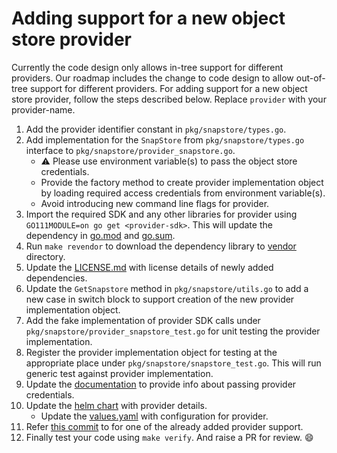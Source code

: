 # Adding support for a new object store provider

 Currently the code design only allows in-tree support for different providers. Our roadmap includes the change to code design to allow out-of-tree support for different providers. For adding support for a new object store provider, follow the steps described below. Replace `provider` with your provider-name.

1. Add the provider identifier constant in `pkg/snapstore/types.go`.
1. Add implementation for the `SnapStore` from `pkg/snapstore/types.go` interface  to `pkg/snapstore/provider_snapstore.go`.
    - :warning: Please use environment variable(s) to pass the object store credentials.
    - Provide the factory method to create provider implementation object by loading required access credentials from environment variable(s).
    - Avoid introducing new command line flags for provider.
1. Import the required SDK and any other libraries for provider using `GO111MODULE=on go get <provider-sdk>`. This will update the dependency in [go.mod](../../go.mod) and [go.sum](../../go.sum).
1. Run `make revendor` to download the dependency library to [vendor](../../vendor) directory.
1. Update the [LICENSE.md](../../LICENSE.md) with license details of newly added dependencies.
1. Update the `GetSnapstore` method in `pkg/snapstore/utils.go` to add a new case in switch block to support creation of the new provider implementation object.
1. Add the fake implementation of provider SDK calls under `pkg/snapstore/provider_snapstore_test.go` for unit testing the provider implementation.
1. Register the provider implementation object for testing at the appropriate place under `pkg/snapstore/snapstore_test.go`. This will run generic test against provider implementation.
1. Update the [documentation](../usage/getting_started.md#cloud-provider-credentials) to provide info about passing provider credentials.
1. Update the [helm chart](../../chart/etcd-backup-restore) with provider details.
    - Update the [values.yaml](../../chart/etcd-backup-restore/values.yaml) with configuration for provider.
1. Refer [this commit](https://github.com/gardener/etcd-backup-restore/pull/108/commits/9bcd4e0e96f85ce1f356f08c06a2ced293aaf20b) to for one of the already added provider support.
1. Finally test your code using `make verify`. And raise a PR for review. :smile:
